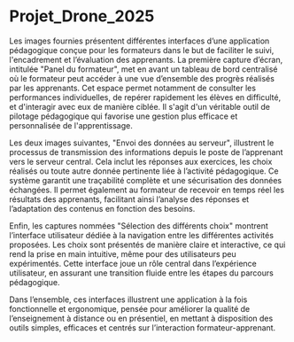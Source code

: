 # Projet_Drone_2025

Les images fournies présentent différentes interfaces d’une application pédagogique conçue pour les formateurs dans le but de faciliter le suivi, l'encadrement et l’évaluation des apprenants. La première capture d’écran, intitulée "Panel du formateur", met en avant un tableau de bord centralisé où le formateur peut accéder à une vue d’ensemble des progrès réalisés par les apprenants. Cet espace permet notamment de consulter les performances individuelles, de repérer rapidement les élèves en difficulté, et d'interagir avec eux de manière ciblée. Il s'agit d'un véritable outil de pilotage pédagogique qui favorise une gestion plus efficace et personnalisée de l'apprentissage.

Les deux images suivantes, "Envoi des données au serveur", illustrent le processus de transmission des informations depuis le poste de l’apprenant vers le serveur central. Cela inclut les réponses aux exercices, les choix réalisés ou toute autre donnée pertinente liée à l’activité pédagogique. Ce système garantit une traçabilité complète et une sécurisation des données échangées. Il permet également au formateur de recevoir en temps réel les résultats des apprenants, facilitant ainsi l’analyse des réponses et l’adaptation des contenus en fonction des besoins.

Enfin, les captures nommées "Sélection des différents choix" montrent l’interface utilisateur dédiée à la navigation entre les différentes activités proposées. Les choix sont présentés de manière claire et interactive, ce qui rend la prise en main intuitive, même pour des utilisateurs peu expérimentés. Cette interface joue un rôle central dans l’expérience utilisateur, en assurant une transition fluide entre les étapes du parcours pédagogique.

Dans l’ensemble, ces interfaces illustrent une application à la fois fonctionnelle et ergonomique, pensée pour améliorer la qualité de l’enseignement à distance ou en présentiel, en mettant à disposition des outils simples, efficaces et centrés sur l’interaction formateur-apprenant.
